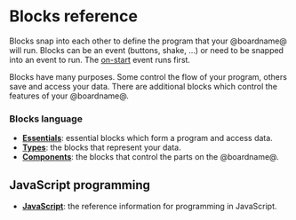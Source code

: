 # Blocks reference

Blocks snap into each other to define the program that your @boardname@ will run.
Blocks can be an event (buttons, shake, ...) or need to be snapped into an event to run.
The [on-start](/blocks/on-start) event runs first.

Blocks have many purposes. Some control the flow of your program, others save and access your data. There are additional blocks which control the features of your @boardname@.

### Blocks language

* **[Essentials](/blocks)**: essential blocks which form a program and access data.
* **[Types](/types)**: the blocks that represent your data.
* **[Components](/components)**: the blocks that control the parts on the @boardname@.

## JavaScript programming

* **[JavaScript](/javascript)**: the reference information for programming in JavaScript.

